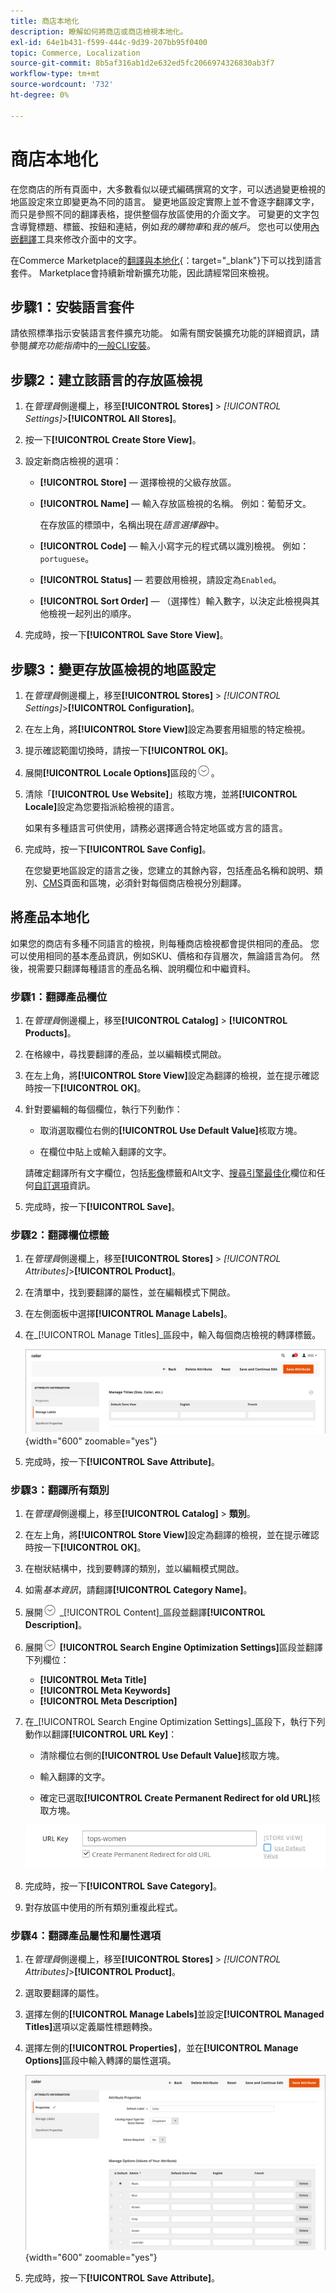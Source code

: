 ```yaml
---
title: 商店本地化
description: 瞭解如何將商店或商店檢視本地化。
exl-id: 64e1b431-f599-444c-9d39-207bb95f0400
topic: Commerce, Localization
source-git-commit: 8b5af316ab1d2e632ed5fc2066974326830ab3f7
workflow-type: tm+mt
source-wordcount: '732'
ht-degree: 0%

---
```


# 商店本地化

在您商店的所有頁面中，大多數看似以硬式編碼撰寫的文字，可以透過變更檢視的地區設定來立即變更為不同的語言。 變更地區設定實際上並不會逐字翻譯文字，而只是參照不同的翻譯表格，提供整個存放區使用的介面文字。 可變更的文字包含導覽標題、標籤、按鈕和連結，例如&#x200B;_我的購物車_&#x200B;和&#x200B;_我的帳戶_。 您也可以使用[內嵌翻譯](../configuration-reference/advanced/developer.md)工具來修改介面中的文字。

在Commerce Marketplace的[翻譯與本地化][1]{：target=&quot;_blank&quot;}下可以找到語言套件。 Marketplace會持續新增新擴充功能，因此請經常回來檢視。

## 步驟1：安裝語言套件

請依照標準指示安裝語言套件擴充功能。 如需有關安裝擴充功能的詳細資訊，請參閱&#x200B;_擴充功能指南_&#x200B;中的[一般CLI安裝][2]。

## 步驟2：建立該語言的存放區檢視

1. 在&#x200B;_管理員_&#x200B;側邊欄上，移至&#x200B;**[!UICONTROL Stores]** > _[!UICONTROL Settings]_>**[!UICONTROL All Stores]**。

1. 按一下&#x200B;**[!UICONTROL Create Store View]**。

1. 設定新商店檢視的選項：

   - **[!UICONTROL Store]** — 選擇檢視的父級存放區。

   - **[!UICONTROL Name]** — 輸入存放區檢視的名稱。 例如：葡萄牙文。

     在存放區的標頭中，名稱出現在&#x200B;_語言選擇器_&#x200B;中。

   - **[!UICONTROL Code]** — 輸入小寫字元的程式碼以識別檢視。 例如： `portuguese`。

   - **[!UICONTROL Status]** — 若要啟用檢視，請設定為`Enabled`。

   - **[!UICONTROL Sort Order]** — （選擇性）輸入數字，以決定此檢視與其他檢視一起列出的順序。

1. 完成時，按一下&#x200B;**[!UICONTROL Save Store View]**。

## 步驟3：變更存放區檢視的地區設定

1. 在&#x200B;_管理員_&#x200B;側邊欄上，移至&#x200B;**[!UICONTROL Stores]** > _[!UICONTROL Settings]_>**[!UICONTROL Configuration]**。

1. 在左上角，將&#x200B;**[!UICONTROL Store View]**&#x200B;設定為要套用組態的特定檢視。

1. 提示確認範圍切換時，請按一下&#x200B;**[!UICONTROL OK]**。

1. 展開&#x200B;**[!UICONTROL Locale Options]**&#x200B;區段的![擴充選擇器](../assets/icon-display-expand.png)。

1. 清除「**[!UICONTROL Use Website]**」核取方塊，並將&#x200B;**[!UICONTROL Locale]**&#x200B;設定為您要指派給檢視的語言。

   如果有多種語言可供使用，請務必選擇適合特定地區或方言的語言。

1. 完成時，按一下&#x200B;**[!UICONTROL Save Config]**。

   在您變更地區設定的語言之後，您建立的其餘內容，包括產品名稱和說明、類別、[CMS](../content-design/page-translate.md)頁面和區塊，必須針對每個商店檢視分別翻譯。

## 將產品本地化

如果您的商店有多種不同語言的檢視，則每種商店檢視都會提供相同的產品。 您可以使用相同的基本產品資訊，例如SKU、價格和存貨層次，無論語言為何。 然後，視需要只翻譯每種語言的產品名稱、說明欄位和中繼資料。

### 步驟1：翻譯產品欄位

1. 在&#x200B;_管理員_&#x200B;側邊欄上，移至&#x200B;**[!UICONTROL Catalog]** > **[!UICONTROL Products]**。

1. 在格線中，尋找要翻譯的產品，並以編輯模式開啟。

1. 在左上角，將&#x200B;**[!UICONTROL Store View]**&#x200B;設定為翻譯的檢視，並在提示確認時按一下&#x200B;**[!UICONTROL OK]**。

1. 針對要編輯的每個欄位，執行下列動作：

   - 取消選取欄位右側的&#x200B;**[!UICONTROL Use Default Value]**&#x200B;核取方塊。

   - 在欄位中貼上或輸入翻譯的文字。

   請確定翻譯所有文字欄位，包括[影像](../catalog/catalog-images-video.md)標籤和Alt文字、[搜尋引擎最佳化](../catalog/product-search-engine-optimization.md)欄位和任何[自訂選項](../catalog/settings-advanced-custom-options.md)資訊。

1. 完成時，按一下&#x200B;**[!UICONTROL Save]**。

### 步驟2：翻譯欄位標籤

1. 在&#x200B;_管理員_&#x200B;側邊欄上，移至&#x200B;**[!UICONTROL Stores]** > _[!UICONTROL Attributes]_>**[!UICONTROL Product]**。

1. 在清單中，找到要翻譯的屬性，並在編輯模式下開啟。

1. 在左側面板中選擇&#x200B;**[!UICONTROL Manage Labels]**。

1. 在&#x200B;_[!UICONTROL Manage Titles]_區段中，輸入每個商店檢視的轉譯標籤。

   ![輸入翻譯的標籤](./assets/product-attribute-labels-translate.png){width="600" zoomable="yes"}

1. 完成時，按一下&#x200B;**[!UICONTROL Save Attribute]**。

### 步驟3：翻譯所有類別

1. 在&#x200B;_管理員_&#x200B;側邊欄上，移至&#x200B;**[!UICONTROL Catalog]** > **類別**。

1. 在左上角，將&#x200B;**[!UICONTROL Store View]**&#x200B;設定為翻譯的檢視，並在提示確認時按一下&#x200B;**[!UICONTROL OK]**。

1. 在樹狀結構中，找到要轉譯的類別，並以編輯模式開啟。

1. 如需&#x200B;_基本資訊_，請翻譯&#x200B;**[!UICONTROL Category Name]**。

1. 展開![擴充選擇器](../assets/icon-display-expand.png) _[!UICONTROL Content]_區段並翻譯&#x200B;**[!UICONTROL Description]**。

1. 展開![擴充選擇器](../assets/icon-display-expand.png) **[!UICONTROL Search Engine Optimization Settings]**&#x200B;區段並翻譯下列欄位：

   - **[!UICONTROL Meta Title]**
   - **[!UICONTROL Meta Keywords]**
   - **[!UICONTROL Meta Description]**

1. 在&#x200B;_[!UICONTROL Search Engine Optimization Settings]_區段下，執行下列動作以翻譯&#x200B;**[!UICONTROL URL Key]**：

   - 清除欄位右側的&#x200B;**[!UICONTROL Use Default Value]**&#x200B;核取方塊。

   - 輸入翻譯的文字。

   - 確定已選取&#x200B;**[!UICONTROL Create Permanent Redirect for old URL]**&#x200B;核取方塊。

   ![翻譯URL索引鍵](./assets/category-translate-url-key.png)

1. 完成時，按一下&#x200B;**[!UICONTROL Save Category]**。

1. 對存放區中使用的所有類別重複此程式。

### 步驟4：翻譯產品屬性和屬性選項

1. 在&#x200B;_管理員_&#x200B;側邊欄上，移至&#x200B;**[!UICONTROL Stores]** > _[!UICONTROL Attributes]_>**[!UICONTROL Product]**。

1. 選取要翻譯的屬性。

1. 選擇左側的&#x200B;**[!UICONTROL Manage Labels]**&#x200B;並設定&#x200B;**[!UICONTROL Managed Titles]**&#x200B;選項以定義屬性標題轉換。

1. 選擇左側的&#x200B;**[!UICONTROL Properties]**，並在&#x200B;**[!UICONTROL Manage Options]**&#x200B;區段中輸入轉譯的屬性選項。

   ![管理選項](./assets/manage-option-tab.png){width="600" zoomable="yes"}

1. 完成時，按一下&#x200B;**[!UICONTROL Save Attribute]**。


[1]: https://marketplace.magento.com/extensions/content-customizations/translations-localization.html
[2]: https://experienceleague.adobe.com/docs/commerce-operations/installation-guide/tutorials/extensions.html

